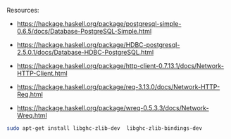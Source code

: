 

Resources:
- https://hackage.haskell.org/package/postgresql-simple-0.6.5/docs/Database-PostgreSQL-Simple.html

- https://hackage.haskell.org/package/HDBC-postgresql-2.5.0.1/docs/Database-HDBC-PostgreSQL.html
- https://hackage.haskell.org/package/http-client-0.7.13.1/docs/Network-HTTP-Client.html
- https://hackage.haskell.org/package/req-3.13.0/docs/Network-HTTP-Req.html
- https://hackage.haskell.org/package/wreq-0.5.3.3/docs/Network-Wreq.html


``` bash
sudo apt-get install libghc-zlib-dev  libghc-zlib-bindings-dev
```


